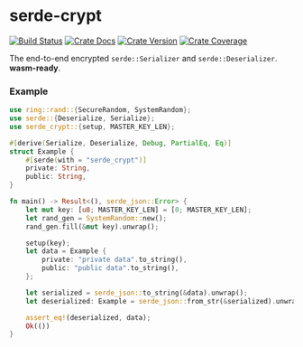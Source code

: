 # serde-crypt

[![Build Status][action-badge]][action-url]
[![Crate Docs][docs-badge]][docs-url]
[![Crate Version][crates-badge]][crates-url]
[![Crate Coverage][coverage-badge]][coverage-url]

[action-badge]: https://img.shields.io/github/actions/workflow/status/D3PSI/serde-crypt/build.yaml?branch=master&label=build&logo=github&style=flat-square
[action-url]: https://github.com/D3PSI/serde-crypt/actions/workflows/build.yaml
[crates-badge]: https://img.shields.io/crates/v/serde-crypt.svg?logo=rust&style=flat-square
[crates-url]: https://crates.io/crates/serde-crypt
[docs-badge]: https://img.shields.io/docsrs/serde-crypt?logo=Docs.rs&style=flat-square
[docs-url]: http://docs.rs/serde-crypt
[coverage-badge]: https://img.shields.io/codecov/c/github/D3PSI/serde-crypt?logo=codecov&logoColor=white&style=flat-square
[coverage-url]: https://app.codecov.io/gh/D3PSI/serde-crypt

The end-to-end encrypted `serde::Serializer` and `serde::Deserializer`.
**wasm-ready**.

### Example

```rust
use ring::rand::{SecureRandom, SystemRandom};
use serde::{Deserialize, Serialize};
use serde_crypt::{setup, MASTER_KEY_LEN};

#[derive(Serialize, Deserialize, Debug, PartialEq, Eq)]
struct Example {
    #[serde(with = "serde_crypt")]
    private: String,
    public: String,
}

fn main() -> Result<(), serde_json::Error> {
    let mut key: [u8; MASTER_KEY_LEN] = [0; MASTER_KEY_LEN];
    let rand_gen = SystemRandom::new();
    rand_gen.fill(&mut key).unwrap();

    setup(key);
    let data = Example {
        private: "private data".to_string(),
        public: "public data".to_string(),
    };

    let serialized = serde_json::to_string(&data).unwrap();
    let deserialized: Example = serde_json::from_str(&serialized).unwrap();

    assert_eq!(deserialized, data);
    Ok(())
}
```
